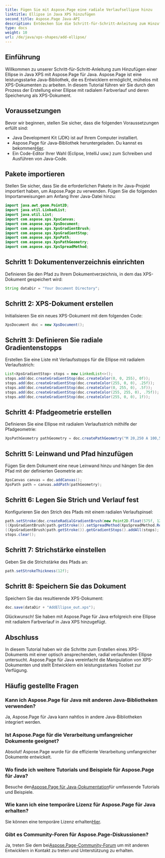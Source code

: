 ```yaml
---
title: Fügen Sie mit Aspose.Page eine radiale Verlaufsellipse hinzu
linktitle: Ellipse in Java XPS hinzufügen
second_title: Aspose.Page Java-API
description: Entdecken Sie die Schritt-für-Schritt-Anleitung zum Hinzufügen einer Ellipse mit radialem Farbverlauf in Java XPS mithilfe von Aspose.Page für Java. Verbessern Sie Ihre Dokumentenerstellung mühelos.
type: docs
weight: 10
url: /de/java/xps-shapes/add-ellipse/
---
```

## Einführung
Willkommen zu unserer Schritt-für-Schritt-Anleitung zum Hinzufügen einer Ellipse in Java XPS mit Aspose.Page für Java. Aspose.Page ist eine leistungsstarke Java-Bibliothek, die es Entwicklern ermöglicht, mühelos mit XPS-Dokumenten zu arbeiten. In diesem Tutorial führen wir Sie durch den Prozess der Erstellung einer Ellipse mit radialem Farbverlauf und deren Speicherung als XPS-Dokument.
## Voraussetzungen
Bevor wir beginnen, stellen Sie sicher, dass die folgenden Voraussetzungen erfüllt sind:
- Java Development Kit (JDK) ist auf Ihrem Computer installiert.
-  Aspose.Page für Java-Bibliothek heruntergeladen. Du kannst es bekommen[Hier](https://releases.aspose.com/page/java/).
- Ein Code-Editor Ihrer Wahl (Eclipse, IntelliJ usw.) zum Schreiben und Ausführen von Java-Code.
## Pakete importieren
Stellen Sie sicher, dass Sie die erforderlichen Pakete in Ihr Java-Projekt importiert haben, um Aspose.Page zu verwenden. Fügen Sie die folgenden Importanweisungen am Anfang Ihrer Java-Datei hinzu:
```java
import java.awt.geom.Point2D;
import java.util.LinkedList;
import java.util.List;
import com.aspose.xps.XpsCanvas;
import com.aspose.xps.XpsDocument;
import com.aspose.xps.XpsGradientBrush;
import com.aspose.xps.XpsGradientStop;
import com.aspose.xps.XpsPath;
import com.aspose.xps.XpsPathGeometry;
import com.aspose.xps.XpsSpreadMethod;
```
## Schritt 1: Dokumentenverzeichnis einrichten
Definieren Sie den Pfad zu Ihrem Dokumentverzeichnis, in dem das XPS-Dokument gespeichert wird:
```java
String dataDir = "Your Document Directory";
```
## Schritt 2: XPS-Dokument erstellen
Initialisieren Sie ein neues XPS-Dokument mit dem folgenden Code:
```java
XpsDocument doc = new XpsDocument();
```
## Schritt 3: Definieren Sie radiale Gradientenstopps
Erstellen Sie eine Liste mit Verlaufsstopps für die Ellipse mit radialem Verlaufsstrich:
```java
List<XpsGradientStop> stops = new LinkedList<>();
stops.add(doc.createGradientStop(doc.createColor(0, 0, 255), 0f));
stops.add(doc.createGradientStop(doc.createColor(255, 0, 0), .25f));
stops.add(doc.createGradientStop(doc.createColor(0, 255, 0), .5f));
stops.add(doc.createGradientStop(doc.createColor(255, 255, 0), .75f));
stops.add(doc.createGradientStop(doc.createColor(255, 0, 0), 1f));
```
## Schritt 4: Pfadgeometrie erstellen
Definieren Sie eine Ellipse mit radialem Verlaufsstrich mithilfe der Pfadgeometrie:
```java
XpsPathGeometry pathGeometry = doc.createPathGeometry("M 20,250 A 100,50 0 1 1 220,250 100,50 0 1 1 20,250");
```
## Schritt 5: Leinwand und Pfad hinzufügen
Fügen Sie dem Dokument eine neue Leinwand hinzu und hängen Sie den Pfad mit der definierten Geometrie an:
```java
XpsCanvas canvas = doc.addCanvas();
XpsPath path = canvas.addPath(pathGeometry);
```
## Schritt 6: Legen Sie Strich und Verlauf fest
Konfigurieren Sie den Strich des Pfads mit einem radialen Verlaufspinsel:
```java
path.setStroke(doc.createRadialGradientBrush(new Point2D.Float(575f, 125f), new Point2D.Float(575f, 100f), 75f, 50f));
((XpsGradientBrush)path.getStroke()).setSpreadMethod(XpsSpreadMethod.Reflect);
((XpsGradientBrush)path.getStroke()).getGradientStops().addAll(stops);
stops.clear();
```
## Schritt 7: Strichstärke einstellen
Geben Sie die Strichstärke des Pfads an:
```java
path.setStrokeThickness(12f);
```
## Schritt 8: Speichern Sie das Dokument
Speichern Sie das resultierende XPS-Dokument:
```java
doc.save(dataDir + "AddEllipse_out.xps");
```
Glückwunsch! Sie haben mit Aspose.Page für Java erfolgreich eine Ellipse mit radialem Farbverlauf in Java XPS hinzugefügt.
## Abschluss
In diesem Tutorial haben wir die Schritte zum Erstellen eines XPS-Dokuments mit einer optisch ansprechenden, radial verlaufenden Ellipse untersucht. Aspose.Page für Java vereinfacht die Manipulation von XPS-Dokumenten und stellt Entwicklern ein leistungsstarkes Toolset zur Verfügung.
## Häufig gestellte Fragen
### Kann ich Aspose.Page für Java mit anderen Java-Bibliotheken verwenden?
Ja, Aspose.Page für Java kann nahtlos in andere Java-Bibliotheken integriert werden.
### Ist Aspose.Page für die Verarbeitung umfangreicher Dokumente geeignet?
Absolut! Aspose.Page wurde für die effiziente Verarbeitung umfangreicher Dokumente entwickelt.
### Wo finde ich weitere Tutorials und Beispiele für Aspose.Page für Java?
 Besuche den[Aspose.Page für Java-Dokumentation](https://reference.aspose.com/page/java/)für umfassende Tutorials und Beispiele.
### Wie kann ich eine temporäre Lizenz für Aspose.Page für Java erhalten?
 Sie können eine temporäre Lizenz erhalten[Hier](https://purchase.aspose.com/temporary-license/).
### Gibt es Community-Foren für Aspose.Page-Diskussionen?
 Ja, treten Sie dem bei[Aspose.Page-Community-Forum](https://forum.aspose.com/c/page/39) um mit anderen Entwicklern in Kontakt zu treten und Unterstützung zu erhalten.